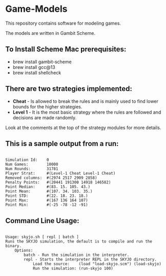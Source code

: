 # Game-Models
This repository contains software for modeling games.

The models are written in Gambit Scheme.

## To Install Scheme Mac prerequisites:
* brew install gambit-scheme
* brew install gcc@13
* brew install shellcheck

## There are two strategies implemented:
* **Cheat** - Is allowed to break the rules and is mainly used to find lower bounds for the higher strategies.
* **Level 1** - It is the most basic strategy where the rules are followed and decisions are made randomly.

Look at the comments at the top of the strategy modules for  more details.

## This is a sample output from a run:

```

Simulation Id:    0
Num Games:        10000
Num Rounds:       31781
Player Strat:     #(Level-1 Cheat Level-1 Cheat)
Removed columns:  #(2974 2517 2909 2858)
Penalty Points:   #(20441 191300 14918 146582)
Point Median:     #(83. 15. 105. 43.)
Point Mean:       #(107. 34. 103. 35.)
Point STD:        #(22. 18. 23. 18.)
Point Max:        #(167 136 164 107)
Point Min:        #(-25 -78 -12 -91)

```

## Command Line Usage:

```

Usage: skyjo.sh [ repl | batch ]
Runs the SKYJO simulation, the default is to compile and run the binary.
    Options:
        batch - Run the simulation in the interpreter.
        repl - Starts the interpreter REPL in the SKYJO directory.
            Load the source:    (load "load-skyjo.scm") (load-skyjo)
            Run the simulation: (run-skyjo 100)

```


 
